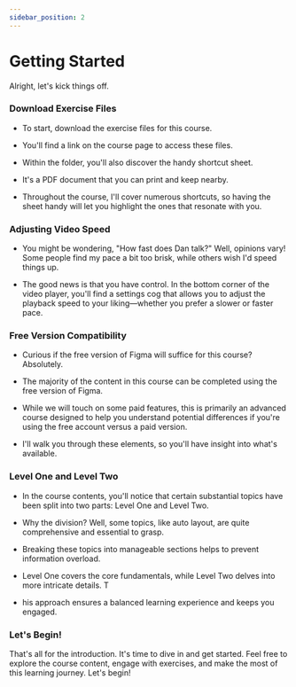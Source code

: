 ```yaml
---
sidebar_position: 2
---
```


# Getting Started

Alright, let's kick things off.

### Download Exercise Files

- To start, download the exercise files for this course.

- You'll find a link on the course page to access these files.

- Within the folder, you'll also discover the handy shortcut sheet.

- It's a PDF document that you can print and keep nearby.

- Throughout the course, I'll cover numerous shortcuts, so having the sheet handy will let you highlight the ones that resonate with you.

### Adjusting Video Speed

- You might be wondering, "How fast does Dan talk?" Well, opinions vary! Some people find my pace a bit too brisk, while others wish I'd speed things up.

- The good news is that you have control. In the bottom corner of the video player, you'll find a settings cog that allows you to adjust the playback speed to your liking—whether you prefer a slower or faster pace.

### Free Version Compatibility

- Curious if the free version of Figma will suffice for this course? Absolutely.

- The majority of the content in this course can be completed using the free version of Figma.

- While we will touch on some paid features, this is primarily an advanced course designed to help you understand potential differences if you're using the free account versus a paid version.

- I'll walk you through these elements, so you'll have insight into what's available.

### Level One and Level Two

- In the course contents, you'll notice that certain substantial topics have been split into two parts: Level One and Level Two.

- Why the division? Well, some topics, like auto layout, are quite comprehensive and essential to grasp.

- Breaking these topics into manageable sections helps to prevent information overload.

- Level One covers the core fundamentals, while Level Two delves into more intricate details. T

- his approach ensures a balanced learning experience and keeps you engaged.

### Let's Begin!

That's all for the introduction. It's time to dive in and get started. Feel free to explore the course content, engage with exercises, and make the most of this learning journey. Let's begin!
